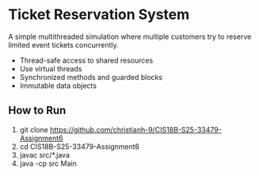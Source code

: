 # Ticket Reservation System

A simple multithreaded simulation where multiple customers try to reserve limited event tickets concurrently.
- Thread-safe access to shared resources
- Use virtual threads
- Synchronized methods and guarded blocks
- Immutable data objects

## How to Run
1. git clone https://github.com/christianh-9/CIS18B-S25-33479-Assignment6
2. cd CIS18B-S25-33479-Assignment6
3. javac src/*.java
4. java -cp src Main



